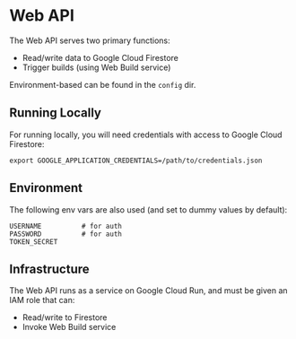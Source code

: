 # Web API

The Web API serves two primary functions:

* Read/write data to Google Cloud Firestore
* Trigger builds (using Web Build service)

Environment-based can be found in the `config` dir.

## Running Locally

For running locally, you will need credentials with access to Google Cloud Firestore:

```
export GOOGLE_APPLICATION_CREDENTIALS=/path/to/credentials.json
```

## Environment

The following env vars are also used (and set to dummy values by default):

```
USERNAME          # for auth
PASSWORD          # for auth
TOKEN_SECRET      
```

## Infrastructure

The Web API runs as a service on Google Cloud Run, and must be given an IAM role that can:

* Read/write to Firestore
* Invoke Web Build service
